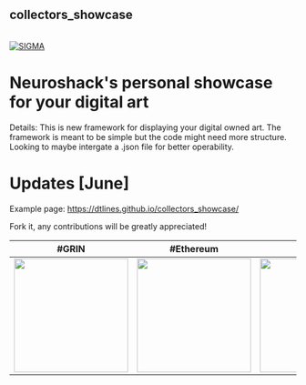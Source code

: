 
## collectors_showcase
<a > <img width ='100%'  height ='2px' src ='https://upload.wikimedia.org/wikipedia/commons/b/bf/GradientPurpleBlue.png'> 

[![SIGMA](https://raw.githubusercontent.com/dtrieb123/neuroshack/main/media/slow.gif)](https://neuroshack.io) 

# Neuroshack's personal showcase for your digital art
 Details:  This is new framework for displaying your digital owned art.
           The framework is meant to be simple but the code 
           might need more structure. Looking to maybe intergate
           a .json file for better operability.                                                                                          
# Updates [June]
Example page: https://dtlines.github.io/collectors_showcase/ 
 
Fork it, any contributions will be greatly appreciated!

| #GRIN | #Ethereum |  #bitcoin |
| --- |  --- | --- |
| <a> <img width ='200px'   src ='https://raw.githubusercontent.com/dtrieb123/neuroshack/main/grin.png'>  | <a> <img width ='200px'   src ='https://raw.githubusercontent.com/dtrieb123/neuroshack/main/ETH.png'>  | <a> <img width ='200px'   src ='https://raw.githubusercontent.com/dtrieb123/neuroshack/main/qrbtc.png'>  | 
